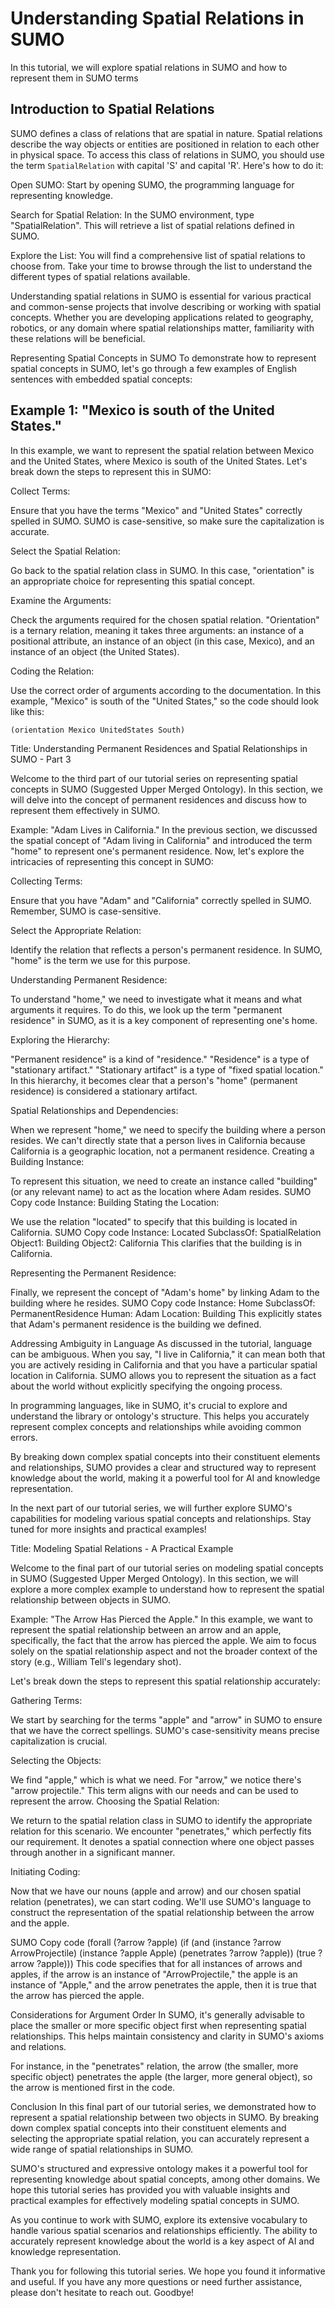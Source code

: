 # Understanding Spatial Relations in SUMO

In this tutorial, we will explore spatial relations in SUMO and how to represent them in SUMO terms

## Introduction to Spatial Relations
SUMO defines a class of relations that are spatial in nature. Spatial relations describe the way objects or entities are positioned in relation to each other in physical space. To access this class of relations in SUMO, you should use the term `SpatialRelation` with capital 'S' and capital 'R'. Here's how to do it:

Open SUMO: Start by opening SUMO, the programming language for representing knowledge.

Search for Spatial Relation: In the SUMO environment, type "SpatialRelation".
This will retrieve a list of spatial relations defined in SUMO.

Explore the List: You will find a comprehensive list of spatial relations to choose from. Take your time to browse through the list to understand the different types of spatial relations available.

Understanding spatial relations in SUMO is essential for various practical and common-sense projects that involve describing or working with spatial concepts. Whether you are developing applications related to geography, robotics, or any domain where spatial relationships matter, familiarity with these relations will be beneficial.

Representing Spatial Concepts in SUMO
To demonstrate how to represent spatial concepts in SUMO, let's go through a few examples of English sentences with embedded spatial concepts:

## Example 1: "Mexico is south of the United States."
In this example, we want to represent the spatial relation between Mexico and the United States, where Mexico is south of the United States. Let's break down the steps to represent this in SUMO:

Collect Terms:

Ensure that you have the terms "Mexico" and "United States" correctly spelled in SUMO.
SUMO is case-sensitive, so make sure the capitalization is accurate.

Select the Spatial Relation:

Go back to the spatial relation class in SUMO.
In this case, "orientation" is an appropriate choice for representing this spatial concept.

Examine the Arguments:

Check the arguments required for the chosen spatial relation.
"Orientation" is a ternary relation, meaning it takes three arguments: an instance of a positional attribute, an instance of an object (in this case, Mexico), and an instance of an object (the United States).

Coding the Relation:

Use the correct order of arguments according to the documentation.
In this example, "Mexico" is south of the "United States," so the code should look like this:

```lisp
(orientation Mexico UnitedStates South)
```

Title: Understanding Permanent Residences and Spatial Relationships in SUMO - Part 3

Welcome to the third part of our tutorial series on representing spatial concepts in SUMO (Suggested Upper Merged Ontology). In this section, we will delve into the concept of permanent residences and discuss how to represent them effectively in SUMO.

Example: "Adam Lives in California."
In the previous section, we discussed the spatial concept of "Adam living in California" and introduced the term "home" to represent one's permanent residence. Now, let's explore the intricacies of representing this concept in SUMO:

Collecting Terms:

Ensure that you have "Adam" and "California" correctly spelled in SUMO.
Remember, SUMO is case-sensitive.

Select the Appropriate Relation:

Identify the relation that reflects a person's permanent residence.
In SUMO, "home" is the term we use for this purpose.

Understanding Permanent Residence:

To understand "home," we need to investigate what it means and what arguments it requires.
To do this, we look up the term "permanent residence" in SUMO, as it is a key component of representing one's home.

Exploring the Hierarchy:

"Permanent residence" is a kind of "residence."
"Residence" is a type of "stationary artifact."
"Stationary artifact" is a type of "fixed spatial location."
In this hierarchy, it becomes clear that a person's "home" (permanent residence) is considered a stationary artifact.

Spatial Relationships and Dependencies:

When we represent "home," we need to specify the building where a person resides.
We can't directly state that a person lives in California because California is a geographic location, not a permanent residence.
Creating a Building Instance:

To represent this situation, we need to create an instance called "building" (or any relevant name) to act as the location where Adam resides.
SUMO
Copy code
Instance: Building
Stating the Location:

We use the relation "located" to specify that this building is located in California.
SUMO
Copy code
Instance: Located
   SubclassOf: SpatialRelation
   Object1: Building
   Object2: California
This clarifies that the building is in California.

Representing the Permanent Residence:

Finally, we represent the concept of "Adam's home" by linking Adam to the building where he resides.
SUMO
Copy code
Instance: Home
   SubclassOf: PermanentResidence
   Human: Adam
   Location: Building
This explicitly states that Adam's permanent residence is the building we defined.

Addressing Ambiguity in Language
As discussed in the tutorial, language can be ambiguous. When you say, "I live in California," it can mean both that you are actively residing in California and that you have a particular spatial location in California. SUMO allows you to represent the situation as a fact about the world without explicitly specifying the ongoing process.

In programming languages, like in SUMO, it's crucial to explore and understand the library or ontology's structure. This helps you accurately represent complex concepts and relationships while avoiding common errors.

By breaking down complex spatial concepts into their constituent elements and relationships, SUMO provides a clear and structured way to represent knowledge about the world, making it a powerful tool for AI and knowledge representation.

In the next part of our tutorial series, we will further explore SUMO's capabilities for modeling various spatial concepts and relationships. Stay tuned for more insights and practical examples!

Title: Modeling Spatial Relations - A Practical Example

Welcome to the final part of our tutorial series on modeling spatial concepts in SUMO (Suggested Upper Merged Ontology). In this section, we will explore a more complex example to understand how to represent the spatial relationship between objects in SUMO.

Example: "The Arrow Has Pierced the Apple."
In this example, we want to represent the spatial relationship between an arrow and an apple, specifically, the fact that the arrow has pierced the apple. We aim to focus solely on the spatial relationship aspect and not the broader context of the story (e.g., William Tell's legendary shot).

Let's break down the steps to represent this spatial relationship accurately:

Gathering Terms:

We start by searching for the terms "apple" and "arrow" in SUMO to ensure that we have the correct spellings.
SUMO's case-sensitivity means precise capitalization is crucial.

Selecting the Objects:

We find "apple," which is what we need.
For "arrow," we notice there's "arrow projectile." This term aligns with our needs and can be used to represent the arrow.
Choosing the Spatial Relation:

We return to the spatial relation class in SUMO to identify the appropriate relation for this scenario.
We encounter "penetrates," which perfectly fits our requirement. It denotes a spatial connection where one object passes through another in a significant manner.

Initiating Coding:

Now that we have our nouns (apple and arrow) and our chosen spatial relation (penetrates), we can start coding.
We'll use SUMO's language to construct the representation of the spatial relationship between the arrow and the apple.

SUMO
Copy code
(forall (?arrow ?apple)
   (if (and (instance ?arrow ArrowProjectile)
            (instance ?apple Apple)
            (penetrates ?arrow ?apple))
      (true ?arrow ?apple)))
This code specifies that for all instances of arrows and apples, if the arrow is an instance of "ArrowProjectile," the apple is an instance of "Apple," and the arrow penetrates the apple, then it is true that the arrow has pierced the apple.

Considerations for Argument Order
In SUMO, it's generally advisable to place the smaller or more specific object first when representing spatial relationships. This helps maintain consistency and clarity in SUMO's axioms and relations.

For instance, in the "penetrates" relation, the arrow (the smaller, more specific object) penetrates the apple (the larger, more general object), so the arrow is mentioned first in the code.

Conclusion
In this final part of our tutorial series, we demonstrated how to represent a spatial relationship between two objects in SUMO. By breaking down complex spatial concepts into their constituent elements and selecting the appropriate spatial relation, you can accurately represent a wide range of spatial relationships in SUMO.

SUMO's structured and expressive ontology makes it a powerful tool for representing knowledge about spatial concepts, among other domains. We hope this tutorial series has provided you with valuable insights and practical examples for effectively modeling spatial concepts in SUMO.

As you continue to work with SUMO, explore its extensive vocabulary to handle various spatial scenarios and relationships efficiently. The ability to accurately represent knowledge about the world is a key aspect of AI and knowledge representation.

Thank you for following this tutorial series. We hope you found it informative and useful. If you have any more questions or need further assistance, please don't hesitate to reach out. Goodbye!